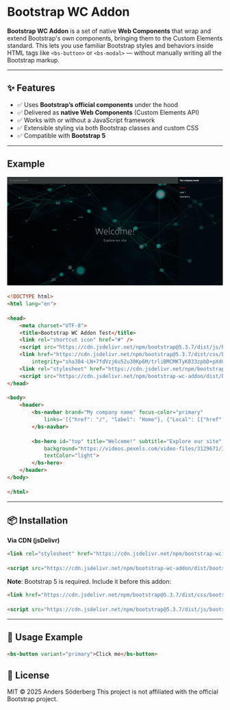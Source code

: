 # Bootstrap WC Addon

**Bootstrap WC Addon** is a set of native **Web Components** that wrap and extend Bootstrap's own components, bringing them to the Custom Elements standard.
This lets you use familiar Bootstrap styles and behaviors inside HTML tags like `<bs-button>` or `<bs-modal>` — without manually writing all the Bootstrap markup.

---

## ✨ Features
- ✅ Uses **Bootstrap’s official components** under the hood
- ✅ Delivered as **native Web Components** (Custom Elements API)
- ✅ Works with or without a JavaScript framework
- ✅ Extensible styling via both Bootstrap classes and custom CSS
- ✅ Compatible with **Bootstrap 5**

---

## Example
[![Demo screenshot](assets/example.webp)](https://din-demosida.example.com)

```html
<!DOCTYPE html>
<html lang="en">

<head>
	<meta charset="UTF-8">
	<title>Bootstrap WC Addon Test</title>
	<link rel="shortcut icon" href="#" />
	<script src="https://cdn.jsdelivr.net/npm/bootstrap@5.3.7/dist/js/bootstrap.bundle.min.js"></script>
	<link href="https://cdn.jsdelivr.net/npm/bootstrap@5.3.7/dist/css/bootstrap.min.css" rel="stylesheet"
		integrity="sha384-LN+7fdVzj6u52u30Kp6M/trliBMCMKTyK833zpbD+pXdCLuTusPj697FH4R/5mcr" crossorigin="anonymous">
	<link rel="stylesheet" href="https://cdn.jsdelivr.net/npm/bootstrap-wc-addon/css/style.min.css">
	<script src="https://cdn.jsdelivr.net/npm/bootstrap-wc-addon/dist/bootstrap-wc-addon.bundle.min.js"></script>
</head>

<body>
	<header>
		<bs-navbar brand="My company name" focus-color="primary"
			links='[{"href": "/", "label": "Home"}, {"Local": [{"href": "#top", "label": "Top"}, {"href": "#middle", "label": "Middle"}, {"href": "#bottom", "label": "Bottom"}]}, {"href": "https://www.anderssöderberg.se", "label": "External link", "target": "_blank"}]'>
		</bs-navbar>

		<bs-hero id="top" title="Welcome!" subtitle="Explore our site"
			background="https://videos.pexels.com/video-files/3129671/3129671-uhd_2560_1440_30fps.mp4"
			textColor="light">
		</bs-hero>
	</header>
</body>

</html>
```

---
## 📦 Installation

<!-- **Via npm**
```bash
npm install bootstrap-wc-addon
```-->

**Via CDN (jsDelivr)**
```html
<link rel="stylesheet" href="https://cdn.jsdelivr.net/npm/bootstrap-wc-addon/css/style.min.css">

<script src="https://cdn.jsdelivr.net/npm/bootstrap-wc-addon/dist/bootstrap-wc-addon.bundle.min.js"></script>
```

**Note**: Bootstrap 5 is required. Include it before this addon:
```html
<link href="https://cdn.jsdelivr.net/npm/bootstrap@5.3.7/dist/css/bootstrap.min.css" rel="stylesheet" integrity="sha384-LN+7fdVzj6u52u30Kp6M/trliBMCMKTyK833zpbD+pXdCLuTusPj697FH4R/5mcr" crossorigin="anonymous">

<script src="https://cdn.jsdelivr.net/npm/bootstrap@5.3.7/dist/js/bootstrap.bundle.min.js"></script>

```

---

## 🚀 Usage Example
```html
<bs-button variant="primary">Click me</bs-button>
```


## 📄 License
MIT © 2025 Anders Söderberg
This project is not affiliated with the official Bootstrap project.
